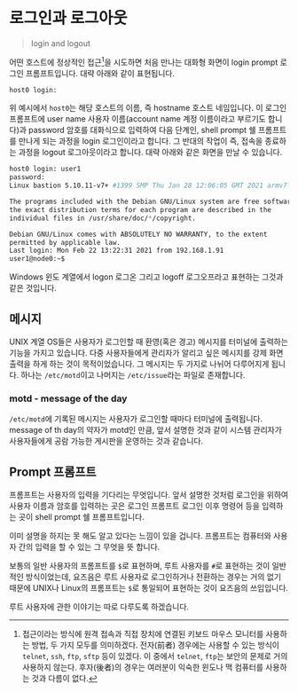 # 로그인과 로그아웃

> login and logout

어떤 호스트에 정상적인 접근[^1]을 시도하면 처음 만나는 대화형 화면이
login prompt 로그인 프롬프트입니다. 대략 아래와 같이 표현됩니다.

[^1]:
    접근이라는 방식에 원격 접속과 직접 장치에 연결된 키보드 마우스 모니터를
    사용하는 방법, 두 가지 모두를 의미하겠다. 전자(前者) 경우에는
    사용할 수 있는 방식이 `telnet`, `ssh`, `ftp`, `sftp` 등이 있겠다.
    이 중에서 `telnet`, `ftp`는 보안의 문제로 거의 사용하지 않는다.
    후자(後者)의 경우는 여러분이 익숙한 윈도나 맥 컴퓨터를 사용하는 것과
    다름이 없다.

```bash
host0 login:
```

위 예시에서 `host0`는 해당 호스트의 이름, 즉 hostname 호스트 네임입니다.
이 로그인 프롬프트에 user name 사용자 이름(account name 계정 이름이라고 부르기도 합니다)과
password 암호를 대화식으로 입력하여 다음 단계인, shell prompt 쉘 프롬프트를 만나게 되는 과정을
login 로그인이라고 합니다. 그 반대의 작업이 즉, 접속을 종료하는 과정을
logout 로그아웃이라고 합니다. 대략 아래와 같은 화면을 만날 수 있습니다.

```bash
host0 login: user1
password:
Linux bastion 5.10.11-v7+ #1399 SMP Thu Jan 28 12:06:05 GMT 2021 armv7l

The programs included with the Debian GNU/Linux system are free software;
the exact distribution terms for each program are described in the
individual files in /usr/share/doc/*/copyright.

Debian GNU/Linux comes with ABSOLUTELY NO WARRANTY, to the extent
permitted by applicable law.
Last login: Mon Feb 22 13:22:31 2021 from 192.168.1.91
user1@node0:~$
```

Windows 윈도 계열에서 logon 로그온 그리고 logoff 로그오프라고 표현하는
그것과 같은 것입니다.

## 메시지

UNIX 계열 OS들은 사용자가 로그인할 때 환영(혹은 경고) 메시지를 터미널에 출력하는
기능을 가지고 있습니다. 다중 사용자들에게 관리자가 알리고 싶은 메시지를 강제
화면 출력을 하게 하는 것이 목적이었습니다. 그 메시지는 두 가지로 나뉘어 다루어지게 됩니다.
하나는 `/etc/motd`이고 나머지는 `/etc/issue`라는 파일로 존재합니다.

### motd - message of the day

`/etc/motd`에 기록된 메시지는 사용자가 로그인할 때마다 터미널에 출력됩니다.
message of th day의 약자가 motd인 만큼, 앞서 설명한 것과 같이 시스템 관리자가
사용자들에게 공람 가능한 게시판을 운영하는 것과 같습니다.

## Prompt 프롬프트

프롬프트는 사용자의 입력을 기다리는 무엇입니다. 앞서 설명한 것처럼
로그인을 위하여 사용자 이름과 암호를 입력하는 곳은 로그인 프롬프트
로그인 이후 명령어 등을 입력하는 곳이 shell prompt 쉘 프롬프트입니다.

이미 설명을 하지는 못 해도 알고 있다는 느낌이 있을 겁니다.
프롬프트는 컴퓨터와 사용자 간의 입력을 할 수 있는 그 무엇을 뜻 합니다.

보통의 일반 사용자의 프롬프트를 `$`로 표현하며, 루트 사용자를 `#`로
표현하는 것이 일반적인 방식이었는데, 요즈음은 루트 사용자로 로그인하거나
전환하는 경우는 거의 없기 때문에 UNIX나 Linux의 프롬프트는 `$`로
통일되어 표현하는 것이 요즈음의 쓰임입니다.

루트 사용자에 관한 이야기는 따로 다루도록 하겠습니다.
